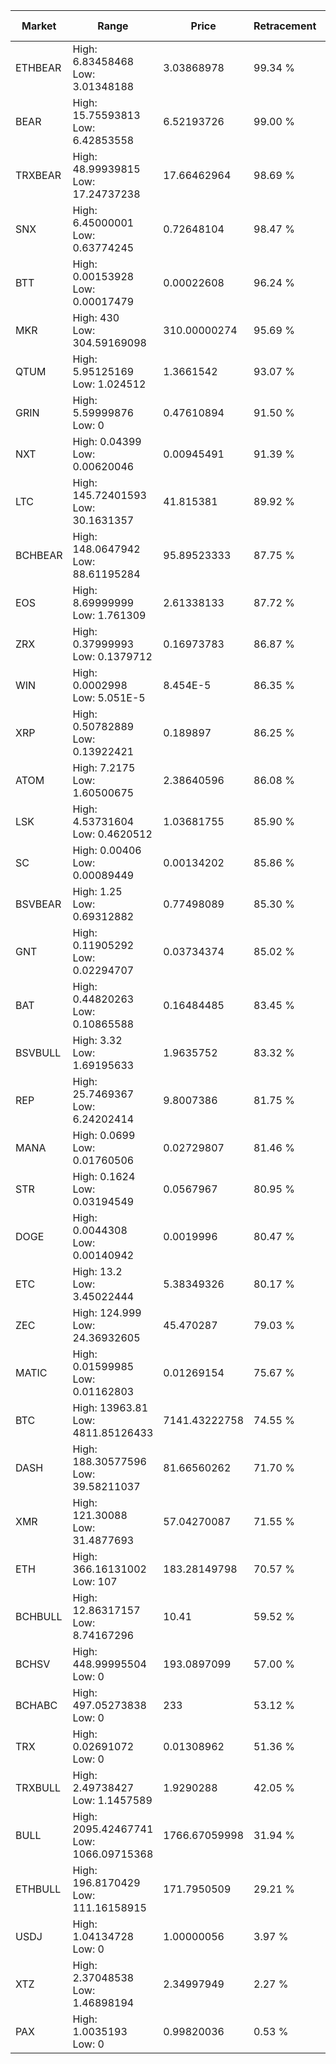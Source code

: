 | Market | Range | Price| Retracement | Doubles to 50% |
| --- | --- | --- | --- | --- |
| ETHBEAR | High: 6.83458468<br />Low: 3.01348188 | 3.03868978 | 99.34 % | 1.62 |
| BEAR | High: 15.75593813<br />Low: 6.42853558 | 6.52193726 | 99.00 % | 1.70 |
| TRXBEAR | High: 48.99939815<br />Low: 17.24737238 | 17.66462964 | 98.69 % | 1.88 |
| SNX | High: 6.45000001<br />Low: 0.63774245 | 0.72648104 | 98.47 % | 4.88 |
| BTT | High: 0.00153928<br />Low: 0.00017479 | 0.00022608 | 96.24 % | 3.79 |
| MKR | High: 430<br />Low: 304.59169098 | 310.00000274 | 95.69 % | 1.18 |
| QTUM | High: 5.95125169<br />Low: 1.024512 | 1.3661542 | 93.07 % | 2.55 |
| GRIN | High: 5.59999876<br />Low: 0 | 0.47610894 | 91.50 % | 5.88 |
| NXT | High: 0.04399<br />Low: 0.00620046 | 0.00945491 | 91.39 % | 2.65 |
| LTC | High: 145.72401593<br />Low: 30.1631357 | 41.815381 | 89.92 % | 2.10 |
| BCHBEAR | High: 148.0647942<br />Low: 88.61195284 | 95.89523333 | 87.75 % | 1.23 |
| EOS | High: 8.69999999<br />Low: 1.761309 | 2.61338133 | 87.72 % | 2.00 |
| ZRX | High: 0.37999993<br />Low: 0.1379712 | 0.16973783 | 86.87 % | 1.53 |
| WIN | High: 0.0002998<br />Low: 5.051E-5 | 8.454E-5 | 86.35 % | 2.07 |
| XRP | High: 0.50782889<br />Low: 0.13922421 | 0.189897 | 86.25 % | 1.70 |
| ATOM | High: 7.2175<br />Low: 1.60500675 | 2.38640596 | 86.08 % | 1.85 |
| LSK | High: 4.53731604<br />Low: 0.4620512 | 1.03681755 | 85.90 % | 2.41 |
| SC | High: 0.00406<br />Low: 0.00089449 | 0.00134202 | 85.86 % | 1.85 |
| BSVBEAR | High: 1.25<br />Low: 0.69312882 | 0.77498089 | 85.30 % | 1.25 |
| GNT | High: 0.11905292<br />Low: 0.02294707 | 0.03734374 | 85.02 % | 1.90 |
| BAT | High: 0.44820263<br />Low: 0.10865588 | 0.16484485 | 83.45 % | 1.69 |
| BSVBULL | High: 3.32<br />Low: 1.69195633 | 1.9635752 | 83.32 % | 1.28 |
| REP | High: 25.7469367<br />Low: 6.24202414 | 9.8007386 | 81.75 % | 1.63 |
| MANA | High: 0.0699<br />Low: 0.01760506 | 0.02729807 | 81.46 % | 1.60 |
| STR | High: 0.1624<br />Low: 0.03194549 | 0.0567967 | 80.95 % | 1.71 |
| DOGE | High: 0.0044308<br />Low: 0.00140942 | 0.0019996 | 80.47 % | 1.46 |
| ETC | High: 13.2<br />Low: 3.45022444 | 5.38349326 | 80.17 % | 1.55 |
| ZEC | High: 124.999<br />Low: 24.36932605 | 45.470287 | 79.03 % | 1.64 |
| MATIC | High: 0.01599985<br />Low: 0.01162803 | 0.01269154 | 75.67 % | 1.09 |
| BTC | High: 13963.81<br />Low: 4811.85126433 | 7141.43222758 | 74.55 % | 1.31 |
| DASH | High: 188.30577596<br />Low: 39.58211037 | 81.66560262 | 71.70 % | 1.40 |
| XMR | High: 121.30088<br />Low: 31.4877693 | 57.04270087 | 71.55 % | 1.34 |
| ETH | High: 366.16131002<br />Low: 107 | 183.28149798 | 70.57 % | 1.29 |
| BCHBULL | High: 12.86317157<br />Low: 8.74167296 | 10.41 | 59.52 % | 1.04 |
| BCHSV | High: 448.99995504<br />Low: 0 | 193.0897099 | 57.00 % | 1.16 |
| BCHABC | High: 497.05273838<br />Low: 0 | 233 | 53.12 % | 1.07 |
| TRX | High: 0.02691072<br />Low: 0 | 0.01308962 | 51.36 % | 1.03 |
| TRXBULL | High: 2.49738427<br />Low: 1.1457589 | 1.9290288 | 42.05 % | 0.00 |
| BULL | High: 2095.42467741<br />Low: 1066.09715368 | 1766.67059998 | 31.94 % | 0.00 |
| ETHBULL | High: 196.8170429<br />Low: 111.16158915 | 171.7950509 | 29.21 % | 0.00 |
| USDJ | High: 1.04134728<br />Low: 0 | 1.00000056 | 3.97 % | 0.00 |
| XTZ | High: 2.37048538<br />Low: 1.46898194 | 2.34997949 | 2.27 % | 0.00 |
| PAX | High: 1.0035193<br />Low: 0 | 0.99820036 | 0.53 % | 0.00 |
